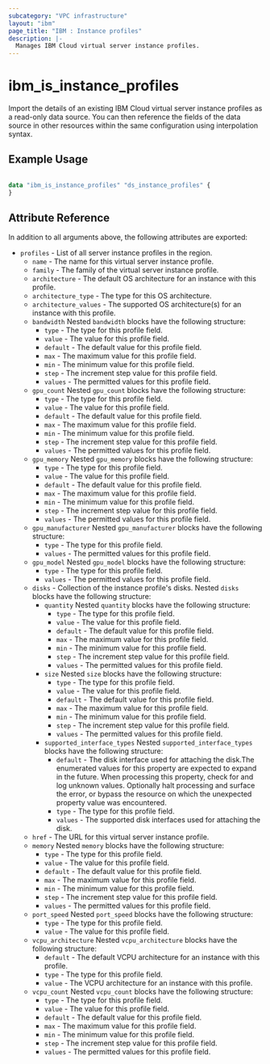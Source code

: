 ```yaml
---
subcategory: "VPC infrastructure"
layout: "ibm"
page_title: "IBM : Instance profiles"
description: |-
  Manages IBM Cloud virtual server instance profiles.
---
```


# ibm\_is_instance_profiles

Import the details of an existing IBM Cloud virtual server instance profiles as a read-only data source. You can then reference the fields of the data source in other resources within the same configuration using interpolation syntax.


## Example Usage

```terraform

data "ibm_is_instance_profiles" "ds_instance_profiles" {
}

```

## Attribute Reference

In addition to all arguments above, the following attributes are exported:

* `profiles` - List of all server instance profiles in the region.
  * `name` - The name for this virtual server instance profile.
  * `family` - The family of the virtual server instance profile.
  * `architecture` - The default OS architecture for an instance with this profile.
  * `architecture_type` - The type for this OS architecture.
  * `architecture_values` - The supported OS architecture(s) for an instance with this profile.
  * `bandwidth`  Nested `bandwidth` blocks have the following structure:
	* `type` - The type for this profile field.
	* `value` - The value for this profile field.
	* `default` - The default value for this profile field.
	* `max` - The maximum value for this profile field.
	* `min` - The minimum value for this profile field.
	* `step` - The increment step value for this profile field.
	* `values` - The permitted values for this profile field.
  * `gpu_count`  Nested `gpu_count` blocks have the following structure:
    * `type` - The type for this profile field.
    * `value` - The value for this profile field.
    * `default` - The default value for this profile field.
    * `max` - The maximum value for this profile field.
    * `min` - The minimum value for this profile field.
    * `step` - The increment step value for this profile field.
    * `values` - The permitted values for this profile field.
  * `gpu_memory`  Nested `gpu_memory` blocks have the following structure:
    * `type` - The type for this profile field.
    * `value` - The value for this profile field.
    * `default` - The default value for this profile field.
    * `max` - The maximum value for this profile field.
    * `min` - The minimum value for this profile field.
    * `step` - The increment step value for this profile field.
    * `values` - The permitted values for this profile field.
  * `gpu_manufacturer`  Nested `gpu_manufacturer` blocks have the following structure:
    * `type` - The type for this profile field.
    * `values` - The permitted values for this profile field.
  * `gpu_model`  Nested `gpu_model` blocks have the following structure:
    * `type` - The type for this profile field.
    * `values` - The permitted values for this profile field.
  * `disks` - Collection of the instance profile's disks. Nested `disks` blocks have the following structure:
    * `quantity`  Nested `quantity` blocks have the following structure:
      * `type` - The type for this profile field.
      * `value` - The value for this profile field.
      * `default` - The default value for this profile field.
      * `max` - The maximum value for this profile field.
      * `min` - The minimum value for this profile field.
      * `step` - The increment step value for this profile field.
      * `values` - The permitted values for this profile field.
    * `size`  Nested `size` blocks have the following structure:
      * `type` - The type for this profile field.
      * `value` - The value for this profile field.
      * `default` - The default value for this profile field.
      * `max` - The maximum value for this profile field.
      * `min` - The minimum value for this profile field.
      * `step` - The increment step value for this profile field.
      * `values` - The permitted values for this profile field.
    * `supported_interface_types`  Nested `supported_interface_types` blocks have the following structure:
      * `default` - The disk interface used for attaching the disk.The enumerated values for this property are expected to expand in the future. When processing this property, check for and log unknown values. Optionally halt processing and surface the error, or bypass the resource on which the unexpected property value was encountered.
      * `type` - The type for this profile field.
      * `values` - The supported disk interfaces used for attaching the disk.
  * `href` - The URL for this virtual server instance profile.
  * `memory`  Nested `memory` blocks have the following structure:
    * `type` - The type for this profile field.
    * `value` - The value for this profile field.
    * `default` - The default value for this profile field.
    * `max` - The maximum value for this profile field.
    * `min` - The minimum value for this profile field.
    * `step` - The increment step value for this profile field.
    * `values` - The permitted values for this profile field.
  * `port_speed`  Nested `port_speed` blocks have the following structure:
	* `type` - The type for this profile field.
	* `value` - The value for this profile field.
  * `vcpu_architecture`  Nested `vcpu_architecture` blocks have the following structure:
	* `default` - The default VCPU architecture for an instance with this profile.
	* `type` - The type for this profile field.
	* `value` - The VCPU architecture for an instance with this profile.
  * `vcpu_count`  Nested `vcpu_count` blocks have the following structure:
	* `type` - The type for this profile field.
	* `value` - The value for this profile field.
	* `default` - The default value for this profile field.
	* `max` - The maximum value for this profile field.
	* `min` - The minimum value for this profile field.
	* `step` - The increment step value for this profile field.
	* `values` - The permitted values for this profile field.
